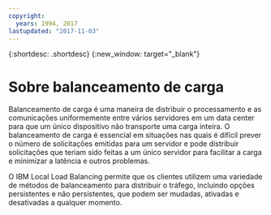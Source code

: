 ```yaml
---
copyright:
  years: 1994, 2017
lastupdated: "2017-11-03"
---
```


{:shortdesc: .shortdesc}
{:new_window: target="_blank"}

# Sobre balanceamento de carga

Balanceamento de carga é uma maneira de distribuir o processamento e as comunicações uniformemente entre vários servidores em um data center para que um único dispositivo não transporte uma carga inteira. O balanceamento de carga é essencial em situações nas quais é difícil prever o número de solicitações emitidas para um servidor e pode distribuir solicitações que teriam sido feitas a um único servidor para facilitar a carga e minimizar a latência e outros problemas. 

O IBM Local Load Balancing permite que os clientes utilizem uma variedade de métodos de balanceamento para distribuir o tráfego, incluindo opções persistentes e não persistentes, que podem ser mudadas, ativadas e desativadas a qualquer momento.
